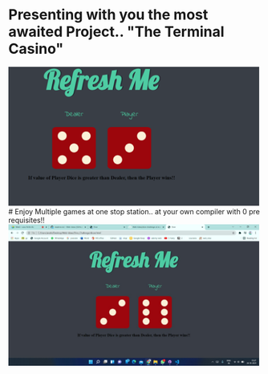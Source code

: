 # Presenting with you the most awaited Project.. "The Terminal Casino" 
<img src="image.png" width="500px">
# Enjoy Multiple games at one stop station.. at your own compiler with 0 pre requisites!!
<img src="image1.jpeg" width="500px">
